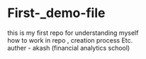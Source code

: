 # First-_demo-file
this is my first repo for understanding myself
<br>
how to work in repo , creation process Etc.
<br>
auther - akash (financial analytics school)